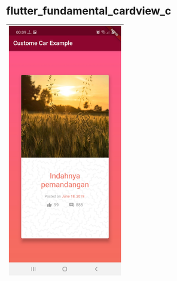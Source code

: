 # flutter_fundamental_cardview_c
 
 
|<img src="https://github.com/gzeinnumer/flutter_fundamental_cardview_c/blob/main/preview/flutter_fundamental_cardview_c.jpg" width="300" />|
|--|
